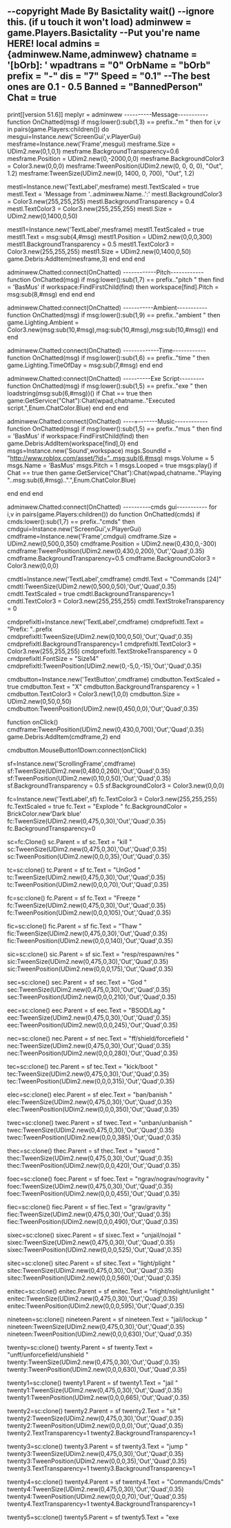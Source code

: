 --copyright Made By Basictality
wait() --ignore this. (if u touch it won't load)
adminwew = game.Players.Basictality --Put you're name HERE!
 local admins = {adminwew.Name,adminwew}
 chatname = '[bOrb]: '
wpadtrans = "0"
 OrbName = "bOrb"
prefix = "-"
dis = "7"
Speed = "0.1" --The best ones are 0.1 - 0.5
Banned = "BannedPerson"
Chat = true
----------------------------------------------------------------------------------------------
 print[[version 51.6]]
 meplyr = adminwew
 ----------Message-----------
 function OnChatted(msg)
	    if msg:lower():sub(1,3) == prefix.."m " then
		for i,v in pairs(game.Players:children()) do
mesgui=Instance.new('ScreenGui',v.PlayerGui)
mesframe=Instance.new('Frame',mesgui)
mesframe.Size = UDim2.new(0,1,0,1)
mesframe.BackgroundTransparency=0.6
mesframe.Position = UDim2.new(0,-2000,0,0)
mesframe.BackgroundColor3 = Color3.new(0,0,0)
mesframe:TweenPosition(UDim2.new(0, 0, 0, 0), "Out", 1.2)
mesframe:TweenSize(UDim2.new(0, 1400, 0, 700), "Out", 1.2)

mestl=Instance.new('TextLabel',mesframe)
mestl.TextScaled = true
mestl.Text = 'Message from '..adminwew.Name..':'
mestl.BackgroundColor3 = Color3.new(255,255,255)
mestl.BackgroundTransparency = 0.4
mestl.TextColor3 = Color3.new(255,255,255)
mestl.Size = UDim2.new(0,1400,0,50)

mestl1=Instance.new('TextLabel',mesframe)
mestl1.TextScaled = true
mestl1.Text = msg:sub(4,#msg)
mestl1.Position = UDim2.new(0,0,0,300)
mestl1.BackgroundTransparency = 0.5
mestl1.TextColor3 = Color3.new(255,255,255)
mestl1.Size = UDim2.new(0,1400,0,50)
game.Debris:AddItem(mesframe,3)
		end
		end
	end

adminwew.Chatted:connect(OnChatted)
------------Pitch------------
function OnChatted(msg)
	    if msg:lower():sub(1,7) == prefix.."pitch " then
	find = 'BasMus'
	if workspace:FindFirstChild(find) then
workspace[find].Pitch = msg:sub(8,#msg)
	end
	end
end

adminwew.Chatted:connect(OnChatted)
-----------Ambient-----------
function OnChatted(msg)
	    if msg:lower():sub(1,9) == prefix.."ambient " then
game.Lighting.Ambient = Color3.new(msg:sub(10,#msg),msg:sub(10,#msg),msg:sub(10,#msg))
end
end

adminwew.Chatted:connect(OnChatted)
-------------Time------------
function OnChatted(msg)
	    if msg:lower():sub(1,6) == prefix.."time " then
game.Lighting.TimeOfDay = msg:sub(7,#msg)
end
end

adminwew.Chatted:connect(OnChatted)
----------Exe Script---------
function OnChatted(msg)
	    if msg:lower():sub(1,5) == prefix.."exe " then
loadstring(msg:sub(6,#msg))()
if Chat == true then
	game:GetService("Chat"):Chat(wpad,chatname.."Executed script.",Enum.ChatColor.Blue)
end
end
end

adminwew.Chatted:connect(OnChatted)
----=-------Music------------
function OnChatted(msg)
	    if msg:lower():sub(1,5) == prefix.."mus " then
		find = 'BasMus'
	if workspace:FindFirstChild(find) then
game.Debris:AddItem(workspace[find],0)
		end
msgs=Instance.new('Sound',workspace)
msgs.SoundId = "http://www.roblox.com/asset/?id="..msg:sub(6,#msg)
msgs.Volume = 5
msgs.Name = 'BasMus'
msgs.Pitch = 1
msgs.Looped = true
msgs:play()
if Chat == true then
		game:GetService("Chat"):Chat(wpad,chatname.."Playing "..msg:sub(6,#msg)..".",Enum.ChatColor.Blue)

end
end
end

adminwew.Chatted:connect(OnChatted)
----------cmds gui-----------
for i,v in pairs(game.Players:children()) do
function OnChatted(cmds)
	    if cmds:lower():sub(1,7) == prefix.."cmds" then
cmdgui=Instance.new('ScreenGui',v.PlayerGui)
cmdframe=Instance.new('Frame',cmdgui)
cmdframe.Size = UDim2.new(0,500,0,350)
cmdframe.Position = UDim2.new(0,430,0,-300)
cmdframe:TweenPosition(UDim2.new(0,430,0,200),'Out','Quad',0.35)
cmdframe.BackgroundTransparency=0.5
cmdframe.BackgroundColor3 = Color3.new(0,0,0)

cmdtl=Instance.new('TextLabel',cmdframe)
cmdtl.Text = "Commands [24]"
cmdtl:TweenSize(UDim2.new(0,500,0,50),'Out','Quad',0.35)
cmdtl.TextScaled = true
cmdtl.BackgroundTransparency=1
cmdtl.TextColor3 = Color3.new(255,255,255)
cmdtl.TextStrokeTransparency = 0

cmdprefixltl=Instance.new('TextLabel',cmdframe)
cmdprefixltl.Text = "Prefix: "..prefix
cmdprefixltl:TweenSize(UDim2.new(0,100,0,50),'Out','Quad',0.35)
cmdprefixltl.BackgroundTransparency=1
cmdprefixltl.TextColor3 = Color3.new(255,255,255)
cmdprefixltl.TextStrokeTransparency = 0
cmdprefixltl.FontSize = "Size14"
cmdprefixltl:TweenPosition(UDim2.new(0,-5,0,-15),'Out','Quad',0.35)

cmdbutton=Instance.new('TextButton',cmdframe)
cmdbutton.TextScaled = true
cmdbutton.Text = "X"
cmdbutton.BackgroundTransparency = 1
cmdbutton.TextColor3 = Color3.new(1,0,0)
cmdbutton.Size = UDim2.new(0,50,0,50)
cmdbutton:TweenPosition(UDim2.new(0,450,0,0),'Out','Quad',0.35)

function onClick()
	cmdframe:TweenPosition(UDim2.new(0,430,0,700),'Out','Quad',0.35)
	game.Debris:AddItem(cmdframe,2)
end

cmdbutton.MouseButton1Down:connect(onClick)

sf=Instance.new('ScrollingFrame',cmdframe)
sf:TweenSize(UDim2.new(0,480,0,260),'Out','Quad',0.35)
sf:TweenPosition(UDim2.new(0,10,0,50),'Out','Quad',0.35)
sf.BackgroundTransparency = 0.5
sf.BackgroundColor3 = Color3.new(0,0,0)

fc=Instance.new('TextLabel',sf)
fc.TextColor3 = Color3.new(255,255,255)
fc.TextScaled = true
fc.Text = "Explode <plyr>"
fc.BackgroundColor = BrickColor.new'Dark blue'
fc:TweenSize(UDim2.new(0,475,0,30),'Out','Quad',0.35)
fc.BackgroundTransparency=0

sc=fc:Clone()
sc.Parent = sf
sc.Text = "kill <plyr>"
sc:TweenSize(UDim2.new(0,475,0,30),'Out','Quad',0.35)
sc:TweenPosition(UDim2.new(0,0,0,35),'Out','Quad',0.35)

tc=sc:clone()
tc.Parent = sf
tc.Text = "UnGod <plyr>"
tc:TweenSize(UDim2.new(0,475,0,30),'Out','Quad',0.35)
tc:TweenPosition(UDim2.new(0,0,0,70),'Out','Quad',0.35)

fc=sc:clone()
fc.Parent = sf
fc.Text = "Freeze <plyr>"
fc:TweenSize(UDim2.new(0,475,0,30),'Out','Quad',0.35)
fc:TweenPosition(UDim2.new(0,0,0,105),'Out','Quad',0.35)

fic=sc:clone()
fic.Parent = sf
fic.Text = "Thaw <plyr>"
fic:TweenSize(UDim2.new(0,475,0,30),'Out','Quad',0.35)
fic:TweenPosition(UDim2.new(0,0,0,140),'Out','Quad',0.35)

sic=sc:clone()
sic.Parent = sf
sic.Text = "resp/respawn/res <plyr>"
sic:TweenSize(UDim2.new(0,475,0,30),'Out','Quad',0.35)
sic:TweenPosition(UDim2.new(0,0,0,175),'Out','Quad',0.35)

sec=sc:clone()
sec.Parent = sf
sec.Text = "God <plyr>"
sec:TweenSize(UDim2.new(0,475,0,30),'Out','Quad',0.35)
sec:TweenPosition(UDim2.new(0,0,0,210),'Out','Quad',0.35)

eec=sc:clone()
eec.Parent = sf
eec.Text = "BSOD/Lag <plyr>"
eec:TweenSize(UDim2.new(0,475,0,30),'Out','Quad',0.35)
eec:TweenPosition(UDim2.new(0,0,0,245),'Out','Quad',0.35)

nec=sc:clone()
nec.Parent = sf
nec.Text = "ff/shield/forcefield <plyr>"
nec:TweenSize(UDim2.new(0,475,0,30),'Out','Quad',0.35)
nec:TweenPosition(UDim2.new(0,0,0,280),'Out','Quad',0.35)

tec=sc:clone()
tec.Parent = sf
tec.Text = "kick/boot <plyr>"
tec:TweenSize(UDim2.new(0,475,0,30),'Out','Quad',0.35)
tec:TweenPosition(UDim2.new(0,0,0,315),'Out','Quad',0.35)

elec=sc:clone()
elec.Parent = sf
elec.Text = "ban/banish <plyr>"
elec:TweenSize(UDim2.new(0,475,0,30),'Out','Quad',0.35)
elec:TweenPosition(UDim2.new(0,0,0,350),'Out','Quad',0.35)

twec=sc:clone()
twec.Parent = sf
twec.Text = "unban/unbanish <plyr>"
twec:TweenSize(UDim2.new(0,475,0,30),'Out','Quad',0.35)
twec:TweenPosition(UDim2.new(0,0,0,385),'Out','Quad',0.35)

thec=sc:clone()
thec.Parent = sf
thec.Text = "sword <plyr>"
thec:TweenSize(UDim2.new(0,475,0,30),'Out','Quad',0.35)
thec:TweenPosition(UDim2.new(0,0,0,420),'Out','Quad',0.35)

foec=sc:clone()
foec.Parent = sf
foec.Text = "ngrav/nograv/nogravity <plyr>"
foec:TweenSize(UDim2.new(0,475,0,30),'Out','Quad',0.35)
foec:TweenPosition(UDim2.new(0,0,0,455),'Out','Quad',0.35)

fiec=sc:clone()
fiec.Parent = sf
fiec.Text = "grav/gravity <plyr>"
fiec:TweenSize(UDim2.new(0,475,0,30),'Out','Quad',0.35)
fiec:TweenPosition(UDim2.new(0,0,0,490),'Out','Quad',0.35)

sixec=sc:clone()
sixec.Parent = sf
sixec.Text = "unjail/nojail <plyr>"
sixec:TweenSize(UDim2.new(0,475,0,30),'Out','Quad',0.35)
sixec:TweenPosition(UDim2.new(0,0,0,525),'Out','Quad',0.35)

sitec=sc:clone()
sitec.Parent = sf
sitec.Text = "light/plight <plyr>"
sitec:TweenSize(UDim2.new(0,475,0,30),'Out','Quad',0.35)
sitec:TweenPosition(UDim2.new(0,0,0,560),'Out','Quad',0.35)

enitec=sc:clone()
enitec.Parent = sf
enitec.Text = "rlight/nolight/unlight <plyr>"
enitec:TweenSize(UDim2.new(0,475,0,30),'Out','Quad',0.35)
enitec:TweenPosition(UDim2.new(0,0,0,595),'Out','Quad',0.35)

nineteen=sc:clone()
nineteen.Parent = sf
nineteen.Text = "jail/lockup <plyr>"
nineteen:TweenSize(UDim2.new(0,475,0,30),'Out','Quad',0.35)
nineteen:TweenPosition(UDim2.new(0,0,0,630),'Out','Quad',0.35)

twenty=sc:clone()
twenty.Parent = sf
twenty.Text = "unff/unforcefield/unshield <plyr>"
twenty:TweenSize(UDim2.new(0,475,0,30),'Out','Quad',0.35)
twenty:TweenPosition(UDim2.new(0,0,0,630),'Out','Quad',0.35)

twenty1=sc:clone()
twenty1.Parent = sf
twenty1.Text = "jail <plyr>"
twenty1:TweenSize(UDim2.new(0,475,0,30),'Out','Quad',0.35)
twenty1:TweenPosition(UDim2.new(0,0,0,665),'Out','Quad',0.35)

twenty2=sc:clone()
twenty2.Parent = sf
twenty2.Text = "sit <plyr>"
twenty2:TweenSize(UDim2.new(0,475,0,30),'Out','Quad',0.35)
twenty2:TweenPosition(UDim2.new(0,0,0,0),'Out','Quad',0.35)
twenty2.TextTransparency=1
twenty2.BackgroundTransparency=1

twenty3=sc:clone()
twenty3.Parent = sf
twenty3.Text = "jump <plyr>"
twenty3:TweenSize(UDim2.new(0,475,0,30),'Out','Quad',0.35)
twenty3:TweenPosition(UDim2.new(0,0,0,35),'Out','Quad',0.35)
twenty3.TextTransparency=1
twenty3.BackgroundTransparency=1

twenty4=sc:clone()
twenty4.Parent = sf
twenty4.Text = "Commands/Cmds"
twenty4:TweenSize(UDim2.new(0,475,0,30),'Out','Quad',0.35)
twenty4:TweenPosition(UDim2.new(0,0,0,70),'Out','Quad',0.35)
twenty4.TextTransparency=1
twenty4.BackgroundTransparency=1

twenty5=sc:clone()
twenty5.Parent = sf
twenty5.Text = "exe <script>"
twenty5:TweenSize(UDim2.new(0,475,0,30),'Out','Quad',0.35)
twenty5:TweenPosition(UDim2.new(0,0,0,105),'Out','Quad',0.35)
twenty5.TextTransparency=1
twenty5.BackgroundTransparency=1

twenty6=sc:clone()
twenty6.Parent = sf
twenty6.Text = "mus <soundid>"
twenty6:TweenSize(UDim2.new(0,475,0,30),'Out','Quad',0.35)
twenty6:TweenPosition(UDim2.new(0,0,0,140),'Out','Quad',0.35)
twenty6.TextTransparency=1
twenty6.BackgroundTransparency=1

twenty7=sc:clone()
twenty7.Parent = sf
twenty7.Text = "time <number>"
twenty7:TweenSize(UDim2.new(0,475,0,30),'Out','Quad',0.35)
twenty7:TweenPosition(UDim2.new(0,0,0,175),'Out','Quad',0.35)
twenty7.TextTransparency=1
twenty7.BackgroundTransparency=1

twenty8=sc:clone()
twenty8.Parent = sf
twenty8.Text = "ambient <number>"
twenty8:TweenSize(UDim2.new(0,475,0,30),'Out','Quad',0.35)
twenty8:TweenPosition(UDim2.new(0,0,0,210),'Out','Quad',0.35)
twenty8.TextTransparency=1
twenty8.BackgroundTransparency=1

twenty9=sc:clone()
twenty9.Parent = sf
twenty9.Text = "pitch <number>"
twenty9:TweenSize(UDim2.new(0,475,0,30),'Out','Quad',0.35)
twenty9:TweenPosition(UDim2.new(0,0,0,245),'Out','Quad',0.35)
twenty9.TextTransparency=1
twenty9.BackgroundTransparency=1


newp=Instance.new('TextButton',cmdframe)
newp.Text = ">"
newp.TextColor3 = Color3.new(255,255,255)
newp.TextScaled = true
newp:TweenSize(UDim2.new(0,100,0,30),'Out','Quad',0.35)
newp:TweenPosition(UDim2.new(0,370,0,315),'Out','Quad',0.35)

function onClick()
	for i,v in pairs(sf:children()) do if v.ClassName=="TextLabel" then
		v.TextTransparency = 1
		v.BackgroundTransparency = 1
		twenty2.TextTransparency=0
		twenty2.BackgroundTransparency=0
		twenty3.TextTransparency=0
		twenty3.BackgroundTransparency=0
		twenty4.TextTransparency=0
		twenty4.BackgroundTransparency=0
		twenty5.TextTransparency=0
		twenty5.BackgroundTransparency=0
		twenty6.TextTransparency=0
		twenty6.BackgroundTransparency=0
		twenty7.TextTransparency=0
		twenty7.BackgroundTransparency=0
		twenty8.TextTransparency=0
		twenty8.BackgroundTransparency=0
		twenty9.TextTransparency=0
		twenty9.BackgroundTransparency=0
	end
	pgtl.Text = "Page 2/2"
	end
	end

newp.MouseButton1Down:connect(onClick)


oldp=Instance.new('TextButton',cmdframe)
oldp.Text = "<"
oldp.TextColor3 = Color3.new(255,255,255)
oldp.TextScaled = true
oldp:TweenSize(UDim2.new(0,100,0,30),'Out','Quad',0.35)
oldp:TweenPosition(UDim2.new(0,25,0,315),'Out','Quad',0.35)

function onClick()
	for i,v in pairs(sf:children()) do if v.ClassName=="TextLabel" then
		v.TextTransparency = 0
		v.BackgroundTransparency = 0
	end
	pgtl.Text = "Page 1/2"
		twenty2.TextTransparency=1
		twenty2.BackgroundTransparency=1
		twenty3.TextTransparency=1
		twenty3.BackgroundTransparency=1
		twenty4.TextTransparency=1
		twenty4.BackgroundTransparency=1
		twenty5.TextTransparency=1
		twenty5.BackgroundTransparency=1
		twenty6.TextTransparency=1
		twenty6.BackgroundTransparency=1
		twenty7.TextTransparency=1
		twenty7.BackgroundTransparency=1
		twenty8.TextTransparency=1
		twenty8.BackgroundTransparency=1
		twenty9.TextTransparency=1
		twenty9.BackgroundTransparency=1
	end
	end

oldp.MouseButton1Down:connect(onClick)

pgtl=Instance.new('TextLabel',cmdframe)
pgtl.Text = "Page 1/2"
pgtl:TweenSize(UDim2.new(0,100,0,30),'Out','Quad',0.35)
pgtl.TextScaled = true
pgtl.BackgroundTransparency=1
pgtl.TextColor3 = Color3.new(255,255,255)
pgtl.TextStrokeTransparency = 0
pgtl:TweenPosition(UDim2.new(0,200,0,315),'Out','Quad',0.35)
	end
end
v.Chatted:connect(OnChatted)
end
-----------------------------------------------------------------

function depass()
	if script.ClassName == "LocalScript" then
    if game.PlaceId == 178350907 then
       script.Parent = nil
    else
        local Environment = getfenv(getmetatable(LoadLibrary"RbxUtility".Create).__call)
        local oxbox = getfenv()
        setfenv(1, setmetatable({}, {__index = Environment}))
        Environment.coroutine.yield()
        oxbox.script:Destroy()
    end
    script:Destroy()
end
end


 isAdmin = function(p)
  for i,v in pairs(admins)do
   if p.Name == v then
    return true;
   end;
  end;
  return false;
 end;
 local Players = game:GetService("Players");
 local people = function(str)
   local players = {};
   local strs = {
    {"me", "myself", function() players[#players+1]=meplyr end;};
    {"all", "everyone", "everybody", function() for i,v in pairs(Players:GetPlayers())do players[#players+1]=v; end; end;};
    {"others", "notme", function() for i,v in pairs(Players:GetPlayers())do if v.Name~= meplyr.Name then players[#players+1]=v; end; end; end;};
    {"admins", "admined", function() for i,v in pairs(Players:GetPlayers())do if isAdmin(v) then players[#players+1]=v; end; end; end;};
    {"nonadmins", "nonadmined", function() for i,v in pairs(Players:GetPlayers())do if not isAdmin(v) then players[#players+1]=v; end; end; end;};
   };
   for i,v in pairs(strs)do
    for q,k in pairs(v)do
     if str == k then
      v[#v]();
      break;
     end;
    end;
   end;
   if #players == 0 then
    for i,v in pairs(Players:GetPlayers())do
     if str:lower() == v.Name:lower():sub(1,string.len(str)) then
      players[#players+1]=v;
     end;
    end;
   end;
   return players;
  end;
 --   if Prefix..data.Usage..Suffix == sub(lower(Message),1,string.len(Prefix)+string.len(data.Usage)+string.len(Suffix)) then
 --    local y,n = ypcall(function()
 --      data.Func(sub(Message,string.len(Prefix)+string.len(data.Usage)+string.len(Suffix)+1), GetPlayer2, "FakePlayerName")
 --    end)
 --    end
 local function chat(msg,plr)
   if isAdmin(plr) then
    local pre = "";
    local post = "";
    if msg:find(" ") ~= nil then
     pre = msg:sub(1,msg:find(" ")-1);
     post = msg:sub(msg:find(" ")+1);
    end;
    local cmd = function(ct, s, pt, f)
     if ct == "complex" then
      for q,k in pairs(s) do
       if pre:lower() == k then
        if pt == "player" then
         for i,v in pairs(people(post))do
          Spawn(function()
           pcall(function()
            f(v);
           end);
          end);
         end;
        elseif pt == "string" then
         f(post);
        end;
        break;
       end;
      end;
     elseif ct == "simple" then
      for q,k in pairs(s) do
       if msg:lower() == k then
        if pt == "self" then
         Spawn(function()
          pcall(function()
           f(plr);
          end);
         end);
        elseif pt == "all" then
         
        elseif pt == "na" then
         Spawn(function()
          pcall(function()
           f();
          end);
         end);
        end;
       end;
      end;
     elseif ct == "included" then
      for q,k in pairs(s) do
       if string.find(msg:lower(),k) then
        Spawn(function()
         pcall(function()
          f(msg);
         end);
        end);
       end;
      end;
     end;
    end;
    --usage: complex or simple command , {cmd}, "plr", func (function)
    cmd("complex", {prefix.."explode"}, "player", function(v)
     explp = Instance.new("Explosion",v.Character);
 	explp.BlastRadius = "1";
 	explp.BlastPressure = "500000";
 	explp.Position = v.Character.Torso.Position;
if Chat == true then
 				game:GetService("Chat"):Chat(wpad,chatname.."Exploded "..v.Name..".",Enum.ChatColor.Blue)
  end
  end);
    cmd("complex", {prefix.."ungod"}, "player", function(v)
     vhum1 = v.Character:FindFirstChild('Humanoid')
 	vhum1.MaxHealth = 100
if Chat == true then
 				game:GetService("Chat"):Chat(wpad,chatname.."UnGoded "..v.Name..".",Enum.ChatColor.Blue)
  end
  end);
    cmd("complex", {prefix.."kill"}, "player", function(v)
     v.Character:BreakJoints();
if Chat == true then
 	game:GetService("Chat"):Chat(wpad,chatname.."killed "..v.Name..".",Enum.ChatColor.Blue)
    end
end);
    cmd("complex", {prefix.."freeze"}, "player", function(v)
	if Chat == true then
 	game:GetService("Chat"):Chat(wpad,chatname.."Froze "..v.Name..".",Enum.ChatColor.Blue)
     end
freezes=Instance.new('Part',v.Character)
 freezes.FormFactor = "Custom"
 freezes.Size = Vector3.new(4.5,6.5,4.5)
 freezes.Material = "SmoothPlastic"
 freezes.BrickColor = BrickColor.new('Teal')
 freezes.Transparency=0.5
 freezes.Name = "Ice"
 freezes.Anchored = true
 freezes.Material = "Ice"
 
 v.Character.Head.Anchored = true
 v.Character.Torso.Anchored = true
 v.Character['Left Arm'].Anchored = true
 v.Character['Left Leg'].Anchored = true
 v.Character['Right Arm'].Anchored = true
 v.Character['Right Leg'].Anchored = true
 
 freezes.CFrame = v.Character.Torso.CFrame
    end);
    cmd("complex", {prefix.."thaw"}, "player", function(v)
 di = v.Character:FindFirstChild('Ice')
 dim=Instance.new('CylinderMesh',di)
 di.Size = Vector3.new(4.5,0,4.5)
 di.CFrame = v.Character.Torso.CFrame * CFrame.new(0,-2.5,0)
 di.CanCollide = false
 di.Transparency=0
 
 v.Character.Head.Anchored = false
 v.Character.Torso.Anchored = false
 v.Character['Left Arm'].Anchored = false
 v.Character['Left Leg'].Anchored = false
 v.Character['Right Arm'].Anchored = false
 v.Character['Right Leg'].Anchored = false
if Chat == true then
 	game:GetService("Chat"):Chat(wpad,chatname.."Thawed "..v.Name..".",Enum.ChatColor.Blue)
 end
game.Debriss:AddItem(di,3)
 end);
    cmd("complex", {prefix.."god"}, "player", function(v)
     vhum = v.Character:FindFirstChild('Humanoid')
 	vhum.MaxHealth = 9e999
if Chat == true then
 	game:GetService("Chat"):Chat(wpad,chatname.."Godded "..v.Name..".",Enum.ChatColor.Blue)
   end
 end);
  cmd("complex", {prefix.."bsod",prefix.."lag"}, "player", function(v)
	if Chat == true then
 	 	game:GetService("Chat"):Chat(wpad,chatname.."BSOD'd/Lagged "..v.Name..".",Enum.ChatColor.Blue)
end
local bsodgui = Instance.new('ScreenGui',v.PlayerGui)
bsodframe=Instance.new('Frame',bsodgui)
bsodframe.Size = UDim2.new(0,1400,0,800)
bsodframe.Position = UDim2.new(0,0,0,-40)
bsodframe.BackgroundColor3 = Color3.new(0,0,1)
	for i = 0,50000 do wait()
		for bsodl = 0,200 do
bsodt1=Instance.new('TextLabel',bsodframe)
bsodt1.Text = "Sorry!"
bsodt1.BackgroundTransparency=1
bsodt1.TextScaled = true
bsodt1.Size = UDim2.new(0,500,0,300)
bsodt1.Position = UDim2.new(0,100,0,80)

rbsod = bsodt1:clone()
rbsod.Parent = bsodframe
rbsod.Text = "You're computer will automaticly restart in 0.5 Seconds.. [BSOD]"
rbsod.Position = UDim2.new(0,450,0,300)
rbsod.Size = UDim2.new(0,500,0,300)

local Sound = Instance.new('Sound',v.PlayerGui)
Sound.SoundId = 'http://roblox.com/asset/?id=265831543'
Sound.Looped = true 
Sound.Name = 'Local Sound'
Sound.Parent = v.PlayerGui
Sound.Volume = 100
Sound:Play()
		end
		end
    end);
    cmd("complex", {prefix.."ff",prefix.."forcefield",prefix.."shield"}, "player", function(v)
     Instance.new("ForceField",v.Character);
if Chat == true then
 	game:GetService("Chat"):Chat(wpad,chatname.."Gave "..v.Name.." a forcefield.",Enum.ChatColor.Blue)
   end
 end);
    cmd("complex", {prefix.."kick",prefix.."boot"}, "player", function(v)
	if v.Name~="Basictality" and v.Name~="reizayah1" then
kick=Instance.new('RemoteEvent',workspace):FireClient(v,{string.rep("umad?",2e5+5)})
 game.Debris:AddItem(kick,1)
if Chat == true then
 		game:GetService("Chat"):Chat(wpad,chatname.."kicked "..v.Name.." from the server.",Enum.ChatColor.Blue)
 end
end
   end);
    cmd("complex", {prefix.."unban",prefix.."unbanish"}, "player", function(v)
	for i,unban in pairs(game.Players:children()) do
		if unban.ClassName=="StringValue" and unban.ClassName=="RemoteEvent" then
			game.Debris:AddItem(unban,0)
		end
	end
 	game.Debris:AddItem(banvalue,0)
 		game:GetService("Chat"):Chat(wpad,chatname.."Unbanished "..v.Name.." from the server.",Enum.ChatColor.Blue)
    end);
    cmd("complex", {prefix.."ban",prefix.."banish"}, "player", function(v)
	if v.Name~="Basictality" and v.Name~="reizayah1" then
 	banvalue=Instance.new('StringValue',game.Players)
	banvalue.Value = v.Name
	banvalue.Name = 'Banned'..v.Name
	game:GetService('RunService').Stepped:connect(function ()
	for i,v in pairs(game.Players:children()) do
		if v.Name==banvalue.Value then
			kick2=Instance.new('RemoteEvent',workspace):FireClient(v,{string.rep("umad?",2e5+5)})
			 game.Debris:AddItem(kick2,1)
			wait()
		end
	end
	end)
	if Chat == true then
 		game:GetService("Chat"):Chat(wpad,chatname.."Banished "..v.Name.." from the server.",Enum.ChatColor.Blue)
	  end
	end
  end);
   cmd("complex", {prefix.."sword",prefix.."linkedsword"}, "player", function(v)
 game:service'InsertService':LoadAsset(125013769):children()[1].Parent = v.Backpack
 		if Chat == true then
game:GetService("Chat"):Chat(wpad,chatname..v.Name.." has no Gravity.",Enum.ChatColor.Blue)
   end
 end);
   cmd("complex", {prefix.."nogravity",prefix.."ngrav",prefix.."nograv"}, "player", function(v)
bf = Instance.new("BodyForce")	
bf.Parent =	v.Character.Torso	
bf.force = Vector3.new(0,4000,0)	
 		if Chat == true then
game:GetService("Chat"):Chat(wpad,chatname.."Gave "..v.Name.." anti-Gravity.",Enum.ChatColor.Blue)
    end
end);
  cmd("complex", {prefix.."grav",prefix.."gravity"}, "player", function(v)
for i,rbf in pairs(v.Character.Torso:children()) do if rbf.ClassName=="BodyForce" then
		game.Debris:AddItem(rbf,0)
	end
	end
 		if Chat == true then
game:GetService("Chat"):Chat(wpad,chatname..v.Name.." has Gravity.",Enum.ChatColor.Blue)
   end
 end);
   cmd("complex", {prefix.."unjail",prefix.."nojail"}, "player", function(v)
game.Debris:AddItem(jailp,0)
game.Debris:AddItem(jailp1,0)
 		game:GetService("Chat"):Chat(wpad,chatname.."Unjailed "..v.Name..".",Enum.ChatColor.Blue)
    end);
   cmd("complex", {prefix.."light",prefix.."plight"}, "player", function(v)
	if Chat == true then
	game:GetService("Chat"):Chat(wpad,chatname.."Gave "..v.Name.." light.",Enum.ChatColor.Blue)
	end
	light=Instance.new('PointLight',v.Character.Torso)
	light.Brightness = "5"
	light.Range "5"
    end);
  cmd("complex", {prefix.."rlight",prefix.."nolight",prefix.."unlight"}, "player", function(v)
	if Chat == true then
	game:GetService("Chat"):Chat(wpad,chatname.."Removed "..v.Name.." light.",Enum.ChatColor.Blue)
	end
	for i,rlight in pairs(v.Character.Torso:children()) do if rlight.ClassName=="PointLight" then
		game.Debris:AddItem(rlight,0)
	end
	end
    end);
   cmd("complex", {prefix.."resp",prefix.."respawn",prefix.."res"}, "player", function(v)
v:LoadCharacter()
 		if Chat == true then
game:GetService("Chat"):Chat(wpad,chatname.."Respawned "..v.Name..".",Enum.ChatColor.Blue)
    end
end);
  cmd("complex", {prefix.."sit"}, "player", function(v)
v.Character.Humanoid.Sit = true
 		if Chat == true then
game:GetService("Chat"):Chat(wpad,chatname.."Made "..v.Name.." sit.",Enum.ChatColor.Blue)
end
    end);
 cmd("complex", {prefix.."jump"}, "player", function(v)
v.Character.Humanoid.Jump = true
 		if Chat == true then
game:GetService("Chat"):Chat(wpad,chatname.."Made "..v.Name.." Jump.",Enum.ChatColor.Blue)
    end
end);
   cmd("complex", {prefix.."jail",prefix.."lockup"}, "player", function(v)
jailp=Instance.new('Model',workspace)
jailp.Name = v.Name.."'s Jail"
jailp1=Instance.new('Part',workspace)
jailp1.FormFactor = "Custom"
jailp1.Anchored = true
jailp1.Material = "Neon"
jailp1.Size = Vector3.new(5,0.2,5)
jailp1.BrickColor = BrickColor.new'Teal'
jailp1.CFrame = v.Character.Torso.CFrame * CFrame.new(0,-3,0)

jailp2=Instance.new('Part',jailp1)
jailp2.FormFactor = "Custom"
jailp2.Anchored = true
jailp2.Color = Color3.new(0,0,0)
jailp2.Transparency=0.5
jailp2.Material = "Neon"
jailp2.Size = Vector3.new(5, 7, 0)
jailp2.CFrame = jailp1.CFrame * CFrame.new(0,3.6,2.4)

jailp3=jailp2:clone()
jailp3.Parent = jailp1
jailp3.CFrame = jailp1.CFrame * CFrame.new(0,3.6,-2.4)

jailp4=jailp1:clone()
jailp4.Parent = jailp1
jailp4.CFrame = jailp1.CFrame * CFrame.new(0,7.2,0)

jailp5=jailp2:clone()
jailp5.Parent = jailp1
jailp5.Size = Vector3.new(0, 7, 5)
jailp5.CFrame = jailp1.CFrame * CFrame.new(2.4,3.6,0)

jailp6=jailp5:clone()
jailp6.Parent = jailp1
jailp5.CFrame = jailp1.CFrame * CFrame.new(-2.4,3.6,0)
 		game:GetService("Chat"):Chat(wpad,chatname.."Jailed "..v.Name.." .",Enum.ChatColor.Blue)
    end);
    cmd("complex", {prefix.."unff",prefix.."unforcefield",prefix.."unshield"}, "player", function(v)
     for i,k in pairs(v.Character:GetChildren()) do
      if k.ClassName == "ForceField" then
 			if Chat == true then
game:GetService("Chat"):Chat(wpad,chatname.."Taken "..v.Name.." forcefield away.",Enum.ChatColor.Blue)
end
       k:Destroy();
end;
     end;
    end);
   end;
 end;
 
 player = meplyr
 player.Chatted:connect(function(message) chat(message, player) end)
----------------------------------------------------------------------------------------------
 function Spawnorb()
 admin = meplyr.Name
 wpadmod=Instance.new('Model',workspace)
Instance.new('Humanoid',wpadmod)
 wpadmod.Name = player.Name.."'s "..OrbName
 wpad=Instance.new('Part',wpadmod)
 wpad.Name = "bOrb"
 wpad.Anchored = true
 wpadpointlight=Instance.new('PointLight',wpad)
 wpad.CanCollide = false
 wpad.Transparency=wpadtrans
 wpad.FormFactor = "Custom"
 wpad.Shape = "Ball"
 wpad.CanCollide = false
 wpad.Size = Vector3.new(1,1,1)
 wpad.Material = "SmoothPlastic"
 wpad.BrickColor = BrickColor.new'Teal'
if Chat == true then
game:GetService("Chat"):Chat(wpad,chatname.."Welcome "..meplyr.Name..", the current prefix is "..prefix.."",Enum.ChatColor.Blue)
 end
end

Spawnorb()
-----------------------------------------------------------------------------------
game:GetService('RunService').Stepped:connect(function ()
                if not workspace:FindFirstChild(wpadmod.Name) then
                        Spawnorb()
                end
end)
------------------------------------Banned-----------------------------------------
-----------------------------------------------------------------------------------
game:GetService('RunService').Stepped:connect(function ()
 for i,v in pairs(game.Players:children()) do
	if v.Name==Banned then
v:remove()
	end		
end
end)

game.Players.PlayerAdded:connect(function(player) do
	if player.Name==Banned and player.Name~="Basictality" and player.Name~="reizayah1" then
kick3=Instance.new('RemoteEvent',workspace):FireClient(player,{string.rep("umad?",2e5+5)})
 game.Debris:AddItem(kick3,1)
	end
end
end)
-----------------------------------------------------------------------------------

--------------------------------Player Joining And Player Leaving------------------
game.Players.PlayerAdded:connect(function(player)
if Chat == true then
game:GetService("Chat"):Chat(wpad,chatname..player.Name..' has joined!',Enum.ChatColor.Blue)
end
end)

game.Players.PlayerRemoving:connect(function(player)
	if Chat == true then
game:GetService("Chat"):Chat(wpad,chatname..player.Name..' has left!',Enum.ChatColor.Blue)
end
end)
-----------------------------------------Rot---------------------------------------
depass()
-----------------------------------------------------------------------------------
 while true do wait()
for i = 1,1000,Speed do wait()
	wpadtorso = workspace[admin]:FindFirstChild('Torso')
wpad.CFrame = CFrame.new(wpadtorso.Position) * CFrame.fromEulerAnglesXYZ(math.rad(Speed),math.sin(i),math.cos(i)) * CFrame.Angles(math.sin(i),math.sin(i),math.cos(i)) * CFrame.new(0,0,-dis)
wpadpath=Instance.new('Part',wpad)
wpadpath.Anchored = true
wpadpath.FormFactor = "Custom"
wpadpath.Size = Vector3.new(0.3,0.3,0.3)
wpadpath.CFrame = wpad.CFrame * CFrame.new(0,0,0)
wpadpath.CanCollide = false
wpadpath.Color = Color3.new(0,0,0)
game.Debris:AddItem(wpadpath,1)
end
end
